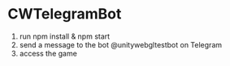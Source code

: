 ﻿# CWTelegramBot

1. run npm install & npm start
2. send a message to the bot @unitywebgltestbot on Telegram
3. access the game


